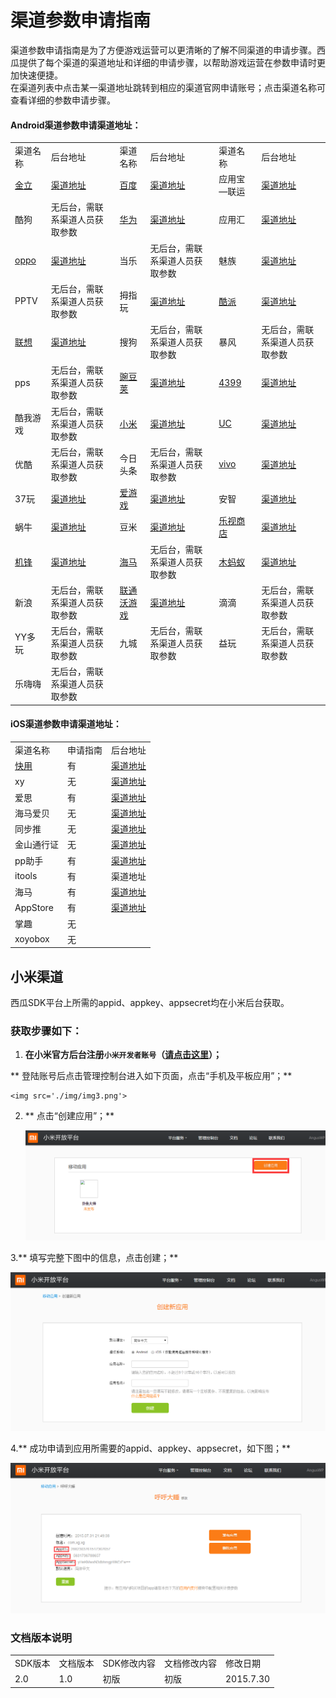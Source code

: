 # 渠道参数申请指南

渠道参数申请指南是为了方便游戏运营可以更清晰的了解不同渠道的申请步骤。西瓜提供了每个渠道的渠道地址和详细的申请步骤，以帮助游戏运营在参数申请时更加快速便捷。  
在渠道列表中点击某一渠道地址跳转到相应的渠道官网申请账号；点击渠道名称可查看详细的参数申请步骤。



#### Android渠道参数申请渠道地址：

<table>
 <tr>
	<td>渠道名称</td>
	<td>后台地址</td>
	<td>渠道名称</td>
	<td>后台地址</td>
	<td>渠道名称</td>
	<td>后台地址</td>
 </tr>
 <tr>
	<td><a href="./application/jinli.html" target="_blank">金立</td>
	<td><a href="http://dev.game.gionee.com/" target="_parent">渠道地址</a></td>
	<td><a href="./application/aiyouxi.html" target="_blank">百度</a></td>
	<td><a href="http://app.baidu.com" target="_parent">渠道地址</a></td>
	<td>应用宝—联运</td>
	<td><a href="http://open.qq.com/" target="_parent" title="http://open.qq.com/">渠道地址</a></td>
 </tr>
 <tr>
	<td>酷狗</td>
	<td>无后台，需联系渠道人员获取参数</td>
	<td><a href="./application/huawei.html" target="_blank">华为</a></td>
	<td><a href="http://developer.huawei.com/" target="_parent">渠道地址</a></td>
	<td>应用汇</td>
	<td><a href="http://dev.appchina.com/" target="_parent" title="http://dev.appchina.com/">渠道地址</a></td>
 </tr>
 <tr>
	<td><a href="./application/oppo.html" target="_blank">oppo</a></td>
	<td><a href="http://open.oppomobile.com/" target="_parent">渠道地址</a></td>
	<td>当乐</td>
	<td>无后台，需联系渠道人员获取参数</td>
	<td>魅族</td>
	<td><a href="https://member.meizu.com/" target="_parent" title="https://member.meizu.com/">渠道地址</a></td>
 </tr>
 <tr>
	<td>PPTV</td>
	<td>无后台，需联系渠道人员获取参数</td>
	<td>拇指玩</td>
	<td><a href="http://open.muzhiwan.com/" target="_parent">渠道地址</a></td>
	<td><a href="./application/kupai.html" target="_blank">酷派</td>
	<td><a href="http://appdev.coolyun.com/ylra/" target="_parent">渠道地址</a></td>
 </tr>
 <tr>
	<td><a href="./application/leshi.html" target="_blank">联想</a></td>
	<td><a href="https://passport.lenovo.com" target="_parent" title="https://passport.lenovo.com">渠道地址</a></td>
	<td>搜狗</td>
	<td>无后台，需联系渠道人员获取参数</td>
	<td>暴风</td>
	<td>无后台，需联系渠道人员获取参数</td>
 </tr>
 <tr>
	<td>pps</td>
	<td>无后台，需联系渠道人员获取参数</td>
	<td><a href="./application/wandoujia.html" target="_blank">豌豆荚</a></td>
	<td><a href="http://open.wandoujia.com/home" target="_parent">渠道地址</a></td>
	<td><a href="./application/4399.html" target="_blank">4399</a></td>
	<td><a href="http://opensj.4399api.net" target="_parent">渠道地址</a></td>
 </tr>
 <tr>
	<td>酷我游戏</td>
	<td>无后台，需联系渠道人员获取参数</td>
	<td><a href="#xiaomi">小米</a></td>
	<td><a href="https://account.xiaomi.com" target="_parent">渠道地址</a></td>
	<td><a href="./application/uc.html" target="_blank">UC</a></td>
	<td><a href="http://game.open.uc.cn/" target="_parent">渠道地址</a></td>
 </tr>
 <tr>
	<td>优酷</td>
	<td>无后台，需联系渠道人员获取参数</td>
	<td>今日头条</td>
	<td>无后台，需联系渠道人员获取参数</td>
	<td><a href="./application/vivo.html" target="_blank">vivo</a></td>
	<td><a href="https://developer.vivo.com.cn/" target="_parent">渠道地址</a></td>
 </tr>
 <tr>
	<td>37玩</td>
	<td><a href="http://my.37.com/" target="_parent" title="http://my.37.com/">渠道地址</a></td>
	<td><a href="./application/aiyouxi.html" target="_blank">爱游戏</a></td>
	<td><a href="http://open.play.cn/dev/" target="_parent">渠道地址</a></td>
	<td>安智</td>
	<td><a href="http://dev.anzhi.com/" target="_parent">渠道地址</a></td>
 </tr>
 <tr>
	<td>蜗牛</td>
	<td><a href="http://dev.snail.com/" target="_parent" title="http://dev.snail.com/">渠道地址</a></td>
	<td>豆米</td>
	<td><a href="http://www.doumi.cn" target="_parent" title="http://www.doumi.cn">渠道地址</a></td>
	<td><a href="./application/leshi.html" target="_blank">乐视商店</a></td>
	<td><a href="http://open.letv.com" target="_parent">渠道地址</a></td>
 </tr>
 <tr>
	<td><a href="./application/jifeng.html" target="_blank">机锋</a></td>
	<td><a href="http://dev.gfan.com/" target="_parent" title="http://dev.gfan.com/">渠道地址</a></td>
	<td><a href="./application/haima.html" target="_blank">海马</td>
	<td>无后台，需联系渠道人员获取参数</td>
	<td><a href="./application/mumayi.html" target="_blank">木蚂蚁</td>
	<td><a href="http://dev.mumayi.com/" target="_parent" title="http://dev.mumayi.com/">渠道地址</a></td>
 </tr>
 <tr>
	<td>新浪</td>
	<td>无后台，需联系渠道人员获取参数</td>
	<td><a href="./application/liantong.html" target="_blank">联通沃游戏</a></td>
	<td><a href="http://dev.wo.com.cn/" target="_parent" title="http://dev.wo.com.cn/">渠道地址</a></td>
	<td>滴滴</td>
	<td>无后台，需联系渠道人员获取参数</td>
 </tr>
 <tr>
	<td>YY多玩</td>
	<td>无后台，需联系渠道人员获取参数</td>
	<td>九城</td>
	<td>无后台，需联系渠道人员获取参数</td>
	<td>益玩</td>
	<td>无后台，需联系渠道人员获取参数</td>
 </tr>
 <tr>
	<td>乐嗨嗨</td>
	<td>无后台，需联系渠道人员获取参数</td>
	<td></td>
 </tr>
</table>





#### iOS渠道参数申请渠道地址：

<table>
 <tr>
	<td>渠道名称</td>
	<td>申请指南</td>
	<td>后台地址</td>
 </tr>
 <tr>
	<td><a href="./application/kuaiyong.html" target="_blank">快用</td>
	<td>有</td>
	<td><a href="http://shoulu.7659.com" target="_parent">渠道地址</a></td>
 </tr>
 <tr>
	<td>xy</td>
	<td>无</td>
	<td><a href="http://dev.xyzs.com" target="_parent">渠道地址</a></td>
 </tr>
 <tr>
	<td>爱思</td>
	<td>有</td>
	<td><a href="http://dev.i4.cn" target="_parent">渠道地址</a></td>
 </tr>
 <tr>
	<td>海马爱贝</td>
	<td>无</td>
	<td><a href="http://www.iapppay.com" target="_parent">渠道地址</a></td>
 </tr>
 <tr>
	<td>同步推</td>
	<td>无</td>
	<td><a href="http://dev.tongbu.com/game/" target="_parent">渠道地址</a></td>
 </tr>
 <tr>
	<td>金山通行证</td>
	<td>无</td>
	<td><a href="http://www.xgsdk.com:18080/" target="_parent">渠道地址</a></td>
 </tr>
 <tr>
	<td>pp助手</td>
	<td>有</td>
	<td><a href="http://pay.25pp.com" target="_parent" title="http://pay.25pp.com">渠道地址</a></td>
 </tr>
 <tr>
	<td>itools</td>
	<td>有</td>
	<td>渠道地址</a></td>
 </tr>
 <tr>
	<td>海马</td>
	<td>有</td>
	<td><a href="http://pay.haima.me" target="_parent" title="http://pay.haima.me  ">渠道地址</a></td>
 </tr>
 <tr>
	<td>AppStore</td>
	<td>有</td>
	<td><a href="https://itunesconnect.apple.com" target="_parent" title="https://itunesconnect.apple.com">渠道地址</a></td>
 </tr>
 <tr>
	<td>掌趣</td>
	<td>无</td>
	<td></td>
 </tr>
 <tr>
	<td>xoyobox</td>
	<td>无</td>
	<td></td>
 </tr>
</table>

<a id="xiaomi"></a>

## 小米渠道

西瓜SDK平台上所需的appid、appkey、appsecret均在小米后台获取。

### 获取步骤如下：

1. **在小米官方后台注册`小米开发者账号`（<a href="http://dev.xiaomi.com">请点击这里</a>）；**

 ** 登陆账号后点击管理控制台进入如下页面，点击“手机及平板应用”；**

    <img src='./img/img3.png'>

2. ** 点击“创建应用”；**

    <img src='./img/img4.png'>

3.** 填写完整下图中的信息，点击创建；**

  <img src='./img/img5.png'>

4.** 成功申请到应用所需要的appid、appkey、appsecret，如下图；**

  <img src='./img/img6.png'>






### 文档版本说明
<table >
<tr>
<td >SDK版本</td><td>文档版本</td> <td>SDK修改内容</td> <td>文档修改内容</td> <td>修改日期</td>  
</tr>
<tr>
<td>2.0 </td><td>1.0</td> <td>初版</td> <td>初版</td> <td>2015.7.30</td>
</tr>
</table>
